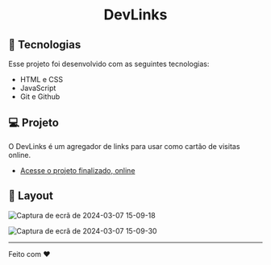 <h1 align="center"> DevLinks </h1>


## 🚀 Tecnologias

Esse projeto foi desenvolvido com as seguintes tecnologias:

- HTML e CSS
- JavaScript
- Git e Github

## 💻 Projeto

O DevLinks é um agregador de links para usar como cartão de visitas online.

- [Acesse o projeto finalizado, online](https://patriciasv.github.io/Projeto-Dev-Links/)

## 🔖 Layout


![Captura de ecrã de 2024-03-07 15-09-18](https://github.com/patriciasv/Projeto-Dev-Links/assets/124616846/1a3b3706-0392-4fcb-90b7-f00746fb9a41)

![Captura de ecrã de 2024-03-07 15-09-30](https://github.com/patriciasv/Projeto-Dev-Links/assets/124616846/2c88e7f6-4c32-4946-b5c7-829e0ef87f64)



---

Feito com ♥ 
